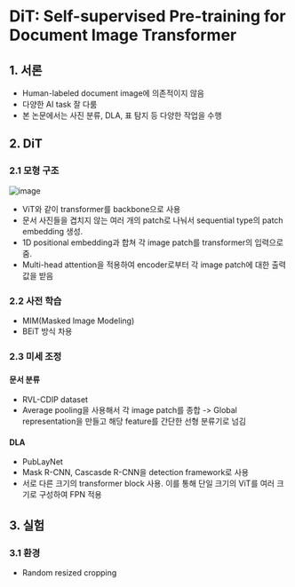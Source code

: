 # DiT: Self-supervised Pre-training for Document Image Transformer


## 1. 서론

- Human-labeled document image에 의존적이지 않음
- 다양한 AI task 잘 다룸
- 본 논문에서는 사진 분류, DLA, 표 탐지 등 다양한 작업을 수행

## 2. DiT

### 2.1 모형 구조

![image](https://github.com/user-attachments/assets/15dde87c-0645-44fc-9006-d6e092941ced)

- ViT와 같이 transformer를 backbone으로 사용
- 문서 사진들을 겹치지 않는 여러 개의 patch로 나눠서 sequential type의 patch embedding 생성.
- 1D positional embedding과 합쳐 각 image patch를 transformer의 입력으로 줌.
- Multi-head attention을 적용하여 encoder로부터 각 image patch에 대한 출력값을 받음

### 2.2 사전 학습

- MIM(Masked Image Modeling)
- BEiT 방식 차용

### 2.3 미세 조정

#### 문서 분류
- RVL-CDIP dataset
- Average pooling을 사용해서 각 image patch를 종합 -> Global representation을 만들고 해당 feature를 간단한 선형 분류기로 넘김

#### DLA
- PubLayNet
- Mask R-CNN, Cascasde R-CNN을 detection framework로 사용
- 서로 다른 크기의 transformer block 사용. 이를 통해 단일 크기의 ViT를 여러 크기로 구성하여 FPN 적용


## 3. 실험

### 3.1 환경
- Random resized cropping

